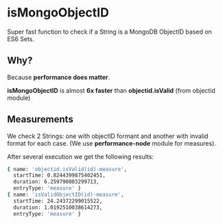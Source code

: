 # isMongoObjectID
Super fast function to check if a String is a MongoDB ObjectID based on ES6 Sets.

## Why?
Because **performance does matter**.

**isMongoObjectID** is almost **6x faster** than **objectid.isValid** (from objectid module)

## Measurements

We check 2 Strings: one with objectID formant and another with invalid format for each case. (We use **performance-node** module for measures).

After several execution we get the following results:

```sh
{ name: 'objectid.isValid(id)-measure',
  startTime: 0.8244399875402451,
  duration: 6.259790003299713,
  entryType: 'measure' }
{ name: 'isValidObjectID(id)-measure',
  startTime: 24.24372299015522,
  duration: 1.0192510038614273,
  entryType: 'measure' }
```